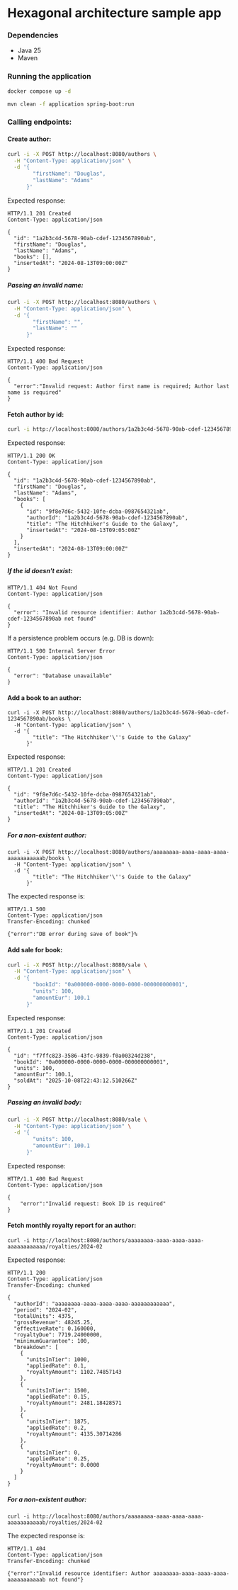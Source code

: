 # Hexagonal architecture sample app

### Dependencies
* Java 25
* Maven

### Running the application
```bash
docker compose up -d
```

```bash
mvn clean -f application spring-boot:run
```

### Calling endpoints:

#### Create author:
```bash
curl -i -X POST http://localhost:8080/authors \
  -H "Content-Type: application/json" \
  -d '{
        "firstName": "Douglas",
        "lastName": "Adams"
      }'
```

Expected response:
```
HTTP/1.1 201 Created
Content-Type: application/json

{
  "id": "1a2b3c4d-5678-90ab-cdef-1234567890ab",
  "firstName": "Douglas",
  "lastName": "Adams",
  "books": [],
  "insertedAt": "2024-08-13T09:00:00Z"
}
```

##### Passing an invalid name:
```bash
curl -i -X POST http://localhost:8080/authors \
  -H "Content-Type: application/json" \
  -d '{
        "firstName": "",
        "lastName": ""
      }'
```

Expected response:
```
HTTP/1.1 400 Bad Request
Content-Type: application/json

{
  "error":"Invalid request: Author first name is required; Author last name is required"
}
```

#### Fetch author by id:
```bash
curl -i http://localhost:8080/authors/1a2b3c4d-5678-90ab-cdef-1234567890ab
```

Expected response:
```
HTTP/1.1 200 OK
Content-Type: application/json

{
  "id": "1a2b3c4d-5678-90ab-cdef-1234567890ab",
  "firstName": "Douglas",
  "lastName": "Adams",
  "books": [
    {
      "id": "9f8e7d6c-5432-10fe-dcba-0987654321ab",
      "authorId": "1a2b3c4d-5678-90ab-cdef-1234567890ab",
      "title": "The Hitchhiker's Guide to the Galaxy",
      "insertedAt": "2024-08-13T09:05:00Z"
    }
  ],
  "insertedAt": "2024-08-13T09:00:00Z"
}
```

##### If the id doesn't exist:
```
HTTP/1.1 404 Not Found
Content-Type: application/json

{
  "error": "Invalid resource identifier: Author 1a2b3c4d-5678-90ab-cdef-1234567890ab not found"
}
```

If a persistence problem occurs (e.g. DB is down):
```
HTTP/1.1 500 Internal Server Error
Content-Type: application/json

{
  "error": "Database unavailable"
}
```

#### Add a book to an author:
```
curl -i -X POST http://localhost:8080/authors/1a2b3c4d-5678-90ab-cdef-1234567890ab/books \
  -H "Content-Type: application/json" \
  -d '{
        "title": "The Hitchhiker'\''s Guide to the Galaxy"
      }'
```

Expected response:
```
HTTP/1.1 201 Created
Content-Type: application/json

{
  "id": "9f8e7d6c-5432-10fe-dcba-0987654321ab",
  "authorId": "1a2b3c4d-5678-90ab-cdef-1234567890ab",
  "title": "The Hitchhiker's Guide to the Galaxy",
  "insertedAt": "2024-08-13T09:05:00Z"
}
```

##### For a non-existent author:
```
curl -i -X POST http://localhost:8080/authors/aaaaaaaa-aaaa-aaaa-aaaa-aaaaaaaaaaab/books \
  -H "Content-Type: application/json" \
  -d '{
        "title": "The Hitchhiker'\''s Guide to the Galaxy"
      }'
```

The expected response is:
```
HTTP/1.1 500
Content-Type: application/json
Transfer-Encoding: chunked

{"error":"DB error during save of book"}%
```

#### Add sale for book:
```bash
curl -i -X POST http://localhost:8080/sale \
  -H "Content-Type: application/json" \
  -d '{
        "bookId": "0a000000-0000-0000-0000-000000000001",
        "units": 100,
        "amountEur": 100.1
      }'
```

Expected response:
```
HTTP/1.1 201 Created
Content-Type: application/json

{
  "id": "f7ffc823-3586-43fc-9839-f0a00324d238",
  "bookId": "0a000000-0000-0000-0000-000000000001",
  "units": 100,
  "amountEur": 100.1,
  "soldAt": "2025-10-08T22:43:12.510266Z"
}
```

##### Passing an invalid body:
```bash
curl -i -X POST http://localhost:8080/sale \
  -H "Content-Type: application/json" \
  -d '{
        "units": 100,
        "amountEur": 100.1
      }'
```

Expected response:
```
HTTP/1.1 400 Bad Request
Content-Type: application/json

{
    "error":"Invalid request: Book ID is required"
}
```

#### Fetch monthly royalty report for an author:
```
curl -i http://localhost:8080/authors/aaaaaaaa-aaaa-aaaa-aaaa-aaaaaaaaaaaa/royalties/2024-02
```

Expected response:
```
HTTP/1.1 200
Content-Type: application/json
Transfer-Encoding: chunked

{
  "authorId": "aaaaaaaa-aaaa-aaaa-aaaa-aaaaaaaaaaaa",
  "period": "2024-02",
  "totalUnits": 4375,
  "grossRevenue": 48245.25,
  "effectiveRate": 0.160000,
  "royaltyDue": 7719.24000000,
  "minimumGuarantee": 100,
  "breakdown": [
    {
      "unitsInTier": 1000,
      "appliedRate": 0.1,
      "royaltyAmount": 1102.74857143
    },
    {
      "unitsInTier": 1500,
      "appliedRate": 0.15,
      "royaltyAmount": 2481.18428571
    },
    {
      "unitsInTier": 1875,
      "appliedRate": 0.2,
      "royaltyAmount": 4135.30714286
    },
    {
      "unitsInTier": 0,
      "appliedRate": 0.25,
      "royaltyAmount": 0.0000
    }
  ]
}
```

##### For a non-existent author:
```
curl -i http://localhost:8080/authors/aaaaaaaa-aaaa-aaaa-aaaa-aaaaaaaaaaab/royalties/2024-02
```

The expected response is:
```
HTTP/1.1 404
Content-Type: application/json
Transfer-Encoding: chunked

{"error":"Invalid resource identifier: Author aaaaaaaa-aaaa-aaaa-aaaa-aaaaaaaaaaab not found"}
```